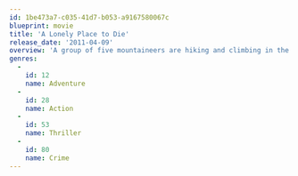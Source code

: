 ```yaml
---
id: 1be473a7-c035-41d7-b053-a9167580067c
blueprint: movie
title: 'A Lonely Place to Die'
release_date: '2011-04-09'
overview: 'A group of five mountaineers are hiking and climbing in the Scottish Highlands when they discover a young Serbian girl buried in a small chamber in the wilderness. They become caught up in a terrifying game of cat and mouse with the kidnappers as they try to get the girl to safety.'
genres:
  -
    id: 12
    name: Adventure
  -
    id: 28
    name: Action
  -
    id: 53
    name: Thriller
  -
    id: 80
    name: Crime
---
```

